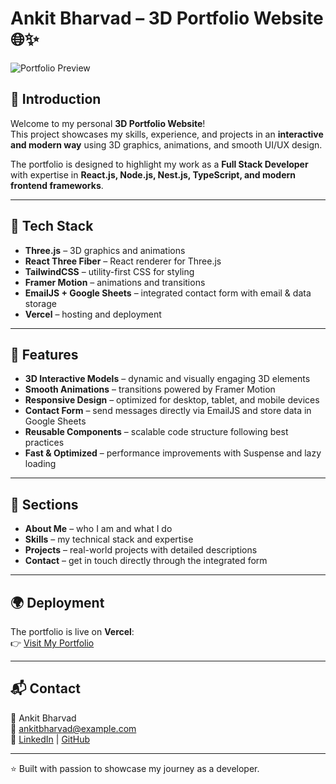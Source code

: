 # Ankit Bharvad – 3D Portfolio Website 🌐✨
![Portfolio Preview](https://i.ibb.co/9ykhLtM/Thumbnail.png)

## 🚀 Introduction
Welcome to my personal **3D Portfolio Website**!  
This project showcases my skills, experience, and projects in an **interactive and modern way** using 3D graphics, animations, and smooth UI/UX design.

The portfolio is designed to highlight my work as a **Full Stack Developer** with expertise in **React.js, Node.js, Nest.js, TypeScript, and modern frontend frameworks**.

---

## 🔧 Tech Stack
- **Three.js** – 3D graphics and animations  
- **React Three Fiber** – React renderer for Three.js  
- **TailwindCSS** – utility-first CSS for styling  
- **Framer Motion** – animations and transitions  
- **EmailJS + Google Sheets** – integrated contact form with email & data storage  
- **Vercel** – hosting and deployment  

---

## 🎨 Features
- **3D Interactive Models** – dynamic and visually engaging 3D elements  
- **Smooth Animations** – transitions powered by Framer Motion  
- **Responsive Design** – optimized for desktop, tablet, and mobile devices  
- **Contact Form** – send messages directly via EmailJS and store data in Google Sheets  
- **Reusable Components** – scalable code structure following best practices  
- **Fast & Optimized** – performance improvements with Suspense and lazy loading  

---

## 📂 Sections
- **About Me** – who I am and what I do  
- **Skills** – my technical stack and expertise  
- **Projects** – real-world projects with detailed descriptions  
- **Contact** – get in touch directly through the integrated form  

---

## 🌍 Deployment
The portfolio is live on **Vercel**:  
👉 [Visit My Portfolio](https://ankitbharvad-portfolio.vercel.app/)  

---

## 📬 Contact
💼 Ankit Bharvad  
📧 ankitbharvad@example.com  
🔗 [LinkedIn](https://linkedin.com/in/ankitbharvad) | [GitHub](https://github.com/ankitbharvad)

---

⭐ Built with passion to showcase my journey as a developer.
